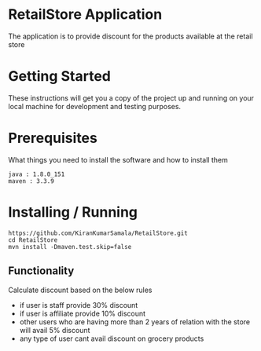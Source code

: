# RetailStore Application

The application is to provide discount for the products available at the retail store

# Getting Started
These instructions will get you a copy of the project up and running on your local machine for development and testing purposes.

# Prerequisites
What things you need to install the software and how to install them

```shell
java : 1.8.0_151
maven : 3.3.9
```

# Installing / Running 

```shell
https://github.com/KiranKumarSamala/RetailStore.git
cd RetailStore
mvn install -Dmaven.test.skip=false
```

## Functionality

Calculate discount based on the below rules
* if user is staff provide 30% discount
* if user is affiliate provide 10% discount
* other users who are having more than 2 years of relation with the store will avail 5% discount
* any type of user cant avail discount on grocery products
